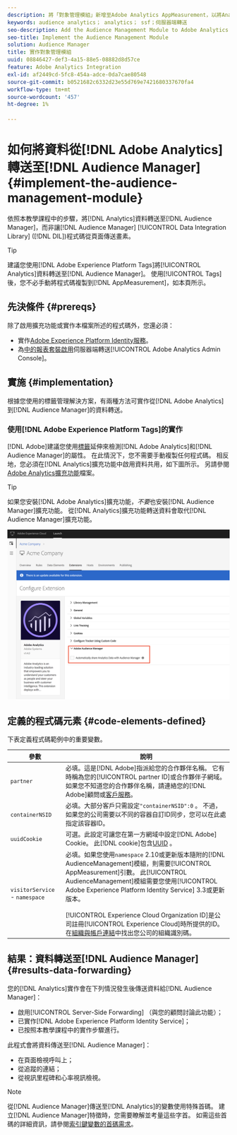 ```yaml
---
description: 將「對象管理模組」新增至Adobe Analytics AppMeasurement，以將Analytics資料轉送至Audience Manager，而非讓Audience Manager Data Integration Library (DIL)程式碼從頁面傳送畫素。
keywords: audience analytics； analytics； ssf；伺服器端轉送
seo-description: Add the Audience Management Module to Adobe Analytics AppMeasurement to forward Analytics data to Audience Manager instead of having the Audience Manager Data Integration Library (DIL) code send a pixel from the page.
seo-title: Implement the Audience Management Module
solution: Audience Manager
title: 實作對象管理模組
uuid: 08846427-def3-4a15-88e5-08882d8d57ce
feature: Adobe Analytics Integration
exl-id: af2449cd-5fc8-454a-adce-0da7cae80548
source-git-commit: b0521682c6332d23e55d769e7421680337670fa4
workflow-type: tm+mt
source-wordcount: '457'
ht-degree: 1%

---
```


# 如何將資料從[!DNL Adobe Analytics]轉送至[!DNL Audience Manager] {#implement-the-audience-management-module}

依照本教學課程中的步驟，將[!DNL Analytics]資料轉送至[!DNL Audience Manager]，而非讓[!DNL Audience Manager] [!UICONTROL Data Integration Library] ([!DNL DIL])程式碼從頁面傳送畫素。

>[!TIP]
>
>建議您使用[!DNL Adobe Experience Platform Tags]將[!UICONTROL Analytics]資料轉送至[!DNL Audience Manager]。 使用[!UICONTROL Tags]後，您不必手動將程式碼複製到[!DNL AppMeasurement]，如本頁所示。

## 先決條件 {#prereqs}

除了啟用擴充功能或實作本檔案所述的程式碼外，您還必須：

* 實作[Adobe Experience Platform Identity服務](https://experienceleague.adobe.com/docs/id-service/using/home.html?lang=zh-Hant)。
* 為[中的報表套裝啟用](https://experienceleague.adobe.com/docs/analytics/admin/admin-tools/server-side-forwarding/ssf.html?lang=zh-Hant)伺服器端轉送[!UICONTROL Adobe Analytics Admin Console]。

## 實施 {#implementation}

根據您使用的標籤管理解決方案，有兩種方法可實作從[!DNL Adobe Analytics]到[!DNL Audience Manager]的資料轉送。

### 使用[!DNL Adobe Experience Platform Tags]的實作

[!DNL Adobe]建議您使用[標籤](https://experienceleague.adobe.com/docs/experience-platform/tags/home.html?lang=zh-Hant)延伸來檢測[!DNL Adobe Analytics]和[!DNL Audience Manager]的屬性。 在此情況下，您不需要手動複製任何程式碼。 相反地，您必須在[!DNL Analytics]擴充功能中啟用資料共用，如下圖所示。 另請參閱[Adobe Analytics擴充功能](https://experienceleague.adobe.com/docs/experience-platform/tags/extensions/adobe/analytics/overview.html?lang=zh-Hant#adobe-audience-manager)檔案。

>[!TIP]
>
>如果您安裝[!DNL Adobe Analytics]擴充功能，*不要*&#x200B;也安裝[!DNL Audience Manager]擴充功能。 從[!DNL Analytics]擴充功能轉送資料會取代[!DNL Audience Manager]擴充功能。

![如何啟用從Adobe Analytics擴充功能到Audience Manager的資料共用](/help/using/integration/assets/analytics-to-aam.png)

## 定義的程式碼元素 {#code-elements-defined}

下表定義程式碼範例中的重要變數。

| 參數 | 說明 |
|--- |--- |
| `partner` | 必填。這是[!DNL Adobe]指派給您的合作夥伴名稱。 它有時稱為您的[!UICONTROL partner ID]或合作夥伴子網域。  如果您不知道您的合作夥伴名稱，請連絡您的[!DNL Adobe]顧問或[客戶服務](https://helpx.adobe.com/tw/marketing-cloud/contact-support.html)。 |
| `containerNSID` | 必填。大部分客戶只需設定`"containerNSID":0` 。 不過，如果您的公司需要以不同的容器自訂ID同步，您可以在此處指定該容器ID。 |
| `uuidCookie` | 可選。此設定可讓您在第一方網域中設定[!DNL Adobe] Cookie。 此[!DNL cookie]包含[UUID](../../reference/ids-in-aam.md) 。 |
| `visitorService` - `namespace` | 必填。如果您使用`namespace` 2.10或更新版本隨附的[!DNL AudienceManagement]模組，則需要[!UICONTROL AppMeasurement]引數。 此[!UICONTROL AudienceManagement]模組需要您使用[!UICONTROL Adobe Experience Platform Identity Service] 3.3或更新版本。 <br><br> [!UICONTROL Experience Cloud Organization ID]是公司註冊[!UICONTROL Experience Cloud]時所提供的ID。 在[組織與帳戶連結](https://experienceleague.adobe.com/docs/core-services/interface/manage-users-and-products/organizations.html?lang=zh-Hant)中找出您公司的組織識別碼。 |

## 結果：資料轉送至[!DNL Audience Manager] {#results-data-forwarding}

您的[!DNL Analytics]實作會在下列情況發生後傳送資料給[!DNL Audience Manager]：

* 啟用[!UICONTROL Server-Side Forwarding] （與您的顧問討論此功能）；
* 已實作[!DNL Adobe Experience Platform Identity Service]；
* 已按照本教學課程中的實作步驟進行。

此程式會將資料傳送至[!DNL Audience Manager]：

* 在頁面檢視呼叫上；
* 從追蹤的連結；
* 從視訊里程碑和心率視訊檢視。

>[!NOTE]
>
>從[!DNL Audience Manager]傳送至[!DNL Analytics]的變數使用特殊首碼。 建立[!DNL Audience Manager]特徵時，您需要瞭解並考量這些字首。 如需這些首碼的詳細資訊，請參閱[索引鍵變數的首碼需求](../../features/traits/trait-variable-prefixes.md)。
